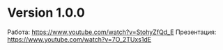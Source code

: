 # Version 1.0.0
Работа: https://www.youtube.com/watch?v=StohyZfQd_E
Презентация: https://www.youtube.com/watch?v=7O_2TUxs1dE
